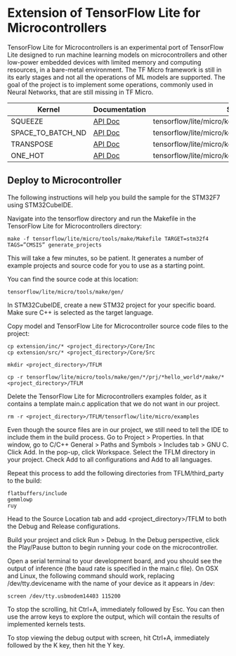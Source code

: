 <!-- mdformat off(b/169948621#comment2) -->

# Extension of TensorFlow Lite for Microcontrollers

TensorFlow Lite for Microcontrollers is an experimental port of TensorFlow Lite designed to run machine learning models on microcontrollers and other low-power embedded devices with limited memory and computing resources, in a bare-metal environment. The TF Micro framework is still in its early stages and not all the operations of ML models are supported. The goal of the project is to implement some operations, commonly used in Neural Networks, that are still missing in TF Micro.

| Kernel | Documentation | Source |
| ------ | ------ | ------ |
| SQUEEZE | [API Doc](https://www.tensorflow.org/api_docs/python/tf/squeeze) | tensorflow/lite/micro/kernels/squeeze.cc |
| SPACE_TO_BATCH_ND | [API Doc](https://www.tensorflow.org/api_docs/python/tf/space_to_batch_nd) | tensorflow/lite/micro/kernels/space_to_batch_nd.cc |
| TRANSPOSE | [API Doc](https://www.tensorflow.org/api_docs/python/tf/transpose) | tensorflow/lite/micro/kernels/transpose.cc |
| ONE_HOT | [API Doc](https://www.tensorflow.org/api_docs/python/tf/one_hot) | tensorflow/lite/micro/kernels/one_hot.cc |

## Deploy to Microcontroller

The following instructions will help you build the sample for the STM32F7 using STM32CubeIDE.

Navigate into the tensorflow directory and run the Makefile in the TensorFlow Lite for Microcontrollers directory:

```
make -f tensorflow/lite/micro/tools/make/Makefile TARGET=stm32f4 TAGS=”CMSIS” generate_projects 
```

This will take a few minutes, so be patient. It generates a number of example projects and source code for you to use as a starting point.

You can find the source code at this location:

```
tensorflow/lite/micro/tools/make/gen/
```

In STM32CubeIDE, create a new STM32 project for your specific board. Make sure C++ is selected as the target language.

Copy model and TensorFlow Lite for Microcontroller source code files to the project:

```
cp extension/inc/* <project_directory>/Core/Inc
cp extension/src/* <project_directory>/Core/Src

mkdir <project_directory>/TFLM

cp -r tensorflow/lite/micro/tools/make/gen/*/prj/*hello_world*/make/* <project_directory>/TFLM

```

Delete the TensorFlow Lite for Microcontrollers examples folder, as it contains a template main.c application that we do not want in our project.

```
rm -r <project_directory>/TFLM/tensorflow/lite/micro/examples

```

Even though the source files are in our project, we still need to tell the IDE to include them in the build process. Go to Project > Properties. In that window, go to C/C++ General > Paths and Symbols > Includes tab > GNU C. Click Add. In the pop-up, click Workspace. Select the TFLM directory in your project. Check Add to all configurations and Add to all languages.

Repeat this process to add the following directories from TFLM/third_party to the build:

```
flatbuffers/include
gemmlowp
ruy
```

Head to the Source Location tab and add <project_directory>/TFLM to both the Debug and Release configurations.

Build your project and click Run > Debug. In the Debug perspective, click the Play/Pause button to begin running your code on the microcontroller.

Open a serial terminal to your development board, and you should see the output of inference (the baud rate is specified in the main.c file). On OSX and Linux, the following command should work, replacing /dev/tty.devicename with the name of your device as it appears in /dev:

```
screen /dev/tty.usbmodem14403 115200
```

To stop the scrolling, hit Ctrl+A, immediately followed by Esc. You can then use the arrow keys to explore the output, which will contain the results of implemented kernels tests.

To stop viewing the debug output with screen, hit Ctrl+A, immediately followed by the K key, then hit the Y key.
